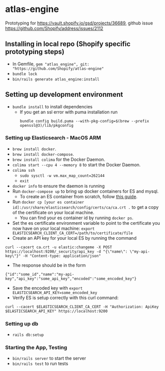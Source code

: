 # atlas-engine

Prototyping for https://vault.shopify.io/gsd/projects/36689, github issue https://github.com/Shopify/address/issues/2112

## Installing in local repo (Shopify specific prototyping steps)
* In Gemfile, `gem "atlas_engine", git: "https://github.com/Shopify/atlas-engine"`
* `bundle lock`
* `bin/rails generate atlas_engine:install`

## Setting up development environment
* `bundle install` to install dependencies
  * If you get an ssl error with puma installation run
    ```
    bundle config build.puma --with-pkg-config=$(brew --prefix openssl@3)/lib/pkgconfig
    ```

### Setting up Elasticsearch - MacOS ARM
* `brew install docker`.
* `brew install docker-compose`.
* `brew install colima` for the Docker Daemon.
* `colima start --cpu 4 --memory 8` to start the Docker Daemon.
* `colima ssh`
  * `sudo sysctl -w vm.max_map_count=262144`
  * `exit`
* `docker info` to ensure the daemon is running
* Run `docker-compose up` to bring up docker containers for ES and mysql.
  * To create an ES container from scratch, follow [this guide](https://www.elastic.co/guide/en/elasticsearch/reference/current/docker.html).
* Run `docker cp [your es container id]:/usr/share/elasticsearch/config/certs/ca/ca.crt .` to get a copy of the certificate
on your local machine.
  * You can find your es container id by running `docker ps`.
* Set the es certificate environment variable to point to the certificate you now have on your local machine: `export ELASTICSEARCH_CLIENT_CA_CERT=/path/to/certificate/file`
* Create an API key for your local ES by running the command
```
curl --cacert ca.crt -u elastic:changeme -X POST https://localhost:9200/_security/api_key -d "{\"name\": \"my-api-key\"}" -H "Content-type: application/json"
```
  * The response should be in the form
  ```
  {"id":"some_id","name":"my-api-key","api_key":"some_api_key","encoded":"some_encoded_key"}
  ```
* Save the encoded key with `export ELASTICSEARCH_API_KEY=some_encoded_key`
* Verify ES is setup correctly with this curl command:
```
curl --cacert $ELASTICSEARCH_CLIENT_CA_CERT -H "Authorization: ApiKey $ELASTICSEARCH_API_KEY" https://localhost:9200
```

### Setting up db
* `rails db:setup`

### Starting the App, Testing
  * `bin/rails server` to start the server
  * `bin/rails test` to run tests
